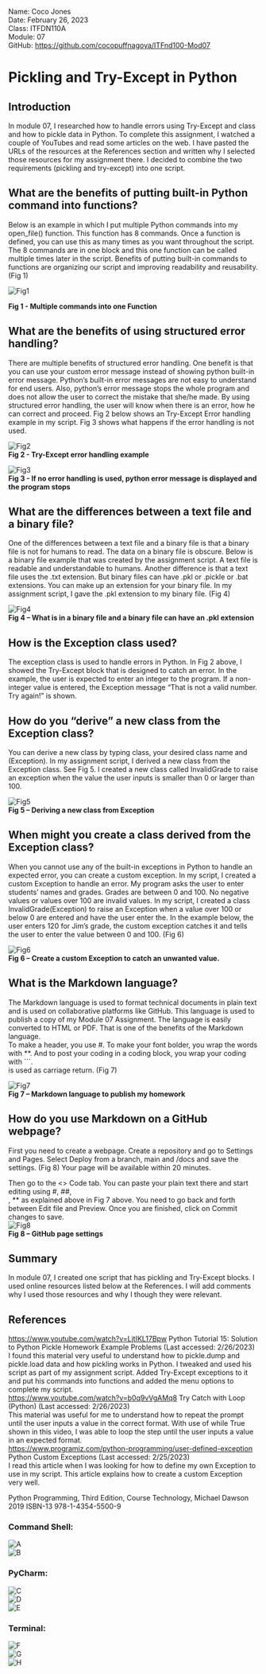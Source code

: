 Name: Coco Jones<br>
Date: February 26, 2023<br>
Class: ITFDN110A<br>
Module: 07<br>
GitHub: https://github.com/cocopuffnagoya/ITFnd100-Mod07<br>

# **Pickling and Try-Except in Python**

## **Introduction**
In module 07, I researched how to handle errors using Try-Except and class and how to pickle data in Python. To complete this assignment, I watched a couple of YouTubes and read some articles on the web. I have pasted the URLs of the resources at the References section and written why I selected those resources for my assignment there. I decided to combine the two requirements (pickling and try-except) into one script. 

## **What are the benefits of putting built-in Python command into functions?**
Below is an example in which I put multiple Python commands into my open_file() function. This function has 8 commands. Once a function is defined, you can use this as many times as you want throughout the script. The 8 commands are in one block and this one function can be called multiple times later in the script. Benefits of putting built-in commands to functions are organizing our script and improving readability and reusability. (Fig 1)

![Fig1](https://github.com/cocopuffnagoya/ITFnd100-Mod07/blob/main/docs/Images/Fig1.png "Fig 1 - Multiple commands into one Function")<br>

**Fig 1 - Multiple commands into one Function**

## **What are the benefits of using structured error handling?** ##
There are multiple benefits of structured error handling. One benefit is that you can use your custom error message instead of showing python built-in error message. Python’s built-in error messages are not easy to understand for end users. Also, python’s error message stops the whole program and does not allow the user to correct the mistake that she/he made. By using structured error handling, the user will know when there is an error, how he can correct and proceed. Fig 2 below shows an Try-Except Error handling example in my script. Fig 3 shows what happens if the error handling is not used.

![Fig2](https://github.com/cocopuffnagoya/ITFnd100-Mod07/blob/main/docs/Images/Fig2.png "Fig 2 - Try-Except error handling example")<br>
**Fig 2 - Try-Except error handling example**

![Fig3](https://github.com/cocopuffnagoya/ITFnd100-Mod07/blob/main/docs/Images/Fig3.png "Fig 3 - If no error handling is ued, python error message is displayed and the program stops")<br>
**Fig 3 - If no error handling is used, python error message is displayed and the program stops**

## **What are the differences between a text file and a binary file?**
One of the differences between a text file and a binary file is that a binary file is not for humans to read. The data on a binary file is obscure. Below is a binary file example that was created by the assignment script. A text file is readable and understandable to humans. Another difference is that a text file uses the .txt extension. But binary files can have .pkl or .pickle or .bat extensions. You can make up an extension for your binary file. In my assignment script, I gave the .pkl extension to my binary file. (Fig 4)

![Fig4](https://github.com/cocopuffnagoya/ITFnd100-Mod07/blob/main/docs/Images/Fig4.png "Fig 4 - What is in a binary file and a binary file can have an .pkl extension")<br>
**Fig 4 – What is in a binary file and a binary file can have an .pkl extension**

## **How is the Exception class used?**
The exception class is used to handle errors in Python. In Fig 2 above, I showed the Try-Except block that is designed to catch an error. In the example, the user is expected to enter an integer to the program. If a non-integer value is entered, the Exception message “That is not a valid number. Try again!” is shown.
 
## **How do you “derive” a new class from the Exception class?**
You can derive a new class by typing class, your desired class name and (Exception). In my assignment script, I derived a new class from the Exception class. See Fig 5. I created a new class called InvalidGrade to raise an exception when the value the user inputs is smaller than 0 or larger than 100. 

![Fig5](https://github.com/cocopuffnagoya/ITFnd100-Mod07/blob/main/docs/Images/Fig5.png "Fig 5 - Deriving a new class from Exception")<br>
**Fig 5 – Deriving a new class from Exception**
## When might you create a class derived from the Exception class?
When you cannot use any of the built-in exceptions in Python to handle an expected error, you can create a custom exception. In my script, I created a custom Exception to handle an error. My program asks the user to enter students’ names and grades. Grades are between 0 and 100. No negative values or values over 100 are invalid values. In my script, I created a class InvalidGrade(Exception) to raise an Exception when a value over 100 or below 0 are entered and have the user enter the. In the example below, the user enters 120 for Jim’s grade, the custom exception catches it and tells the user to enter the value between 0 and 100. (Fig 6)<br>

![Fig6](https://github.com/cocopuffnagoya/ITFnd100-Mod07/blob/main/docs/Images/Fig6.png "Fig 6 - Create a custom Exception to catch an unwanted value")<br>
**Fig 6 – Create a custom Exception to catch an unwanted value.**

## **What is the Markdown language?**
The Markdown language is used to format technical documents in plain text and is used on collaborative platforms like GitHub. This language is used to publish a copy of my Module 07 Assignment. The language is easily converted to HTML or PDF. That is one of the benefits of the Markdown language.  
To make a header, you use #. To make your font bolder, you wrap the words with **. And to post your coding in a coding block, you wrap your coding with ```. <br> is used as carriage return. (Fig 7)

![Fig7](https://github.com/cocopuffnagoya/ITFnd100-Mod07/blob/main/docs/Images/Fig7.png "Fig 7 - Markdown language to publish my homework")<br>
**Fig 7 – Markdown language to publish my homework**

## **How do you use Markdown on a GitHub webpage?**
First you need to create a webpage. Create a repository and go to Settings and Pages. Select Deploy from a branch, main and /docs and save the settings. (Fig 8) Your page will be available within 20 minutes.<br>
 
Then go to the <> Code tab. You can paste your plain text there and start editing using #, ##, <br>, ** as explained above in Fig 7 above. You need to go back and forth between Edit file and Preview. Once you are finished, click on Commit changes to save.<br>
![Fig8](https://github.com/cocopuffnagoya/ITFnd100-Mod07/blob/main/docs/Images/Fig8.png "Fig 8 - GitHub page settings")<br>
**Fig 8 – GitHub page settings**

## **Summary**
In module 07, I created one script that has pickling and Try-Except blocks. I used online resources listed below at the References. I will add comments why I used those resources and why I though they were relevant. 

## **References**
https://www.youtube.com/watch?v=LjtIKL17Bpw  Python Tutorial 15: Solution to Python Pickle Homework Example Problems (Last accessed: 2/26/2023)<br>
I found this material very useful to understand how to pickle.dump and pickle.load data and how pickling works in Python. I tweaked and used his script as part of my assignment script. Added Try-Except exceptions to it and put his commands into functions and added the menu options to complete my script.<br>
https://www.youtube.com/watch?v=b0q9vVgAMq8 Try Catch with Loop (Python) (Last accessed: 2/26/2023) <br>
This material was useful for me to understand how to repeat the prompt until the user inputs a value in the correct format. With use of while True shown in this video, I was able to loop the step until the user inputs a value in an expected format.<br>
https://www.programiz.com/python-programming/user-defined-exception  Python Custom Exceptions (Last accessed: 2/25/2023)<br>
I read this article when I was looking for how to define my own Exception to use in my script. This article explains how to create a custom Exception very well.<br>

Python Programming, Third Edition, Course Technology, Michael Dawson 2019  ISBN-13 978-1-4354-5500-9

### **Command Shell:**
![A](https://github.com/cocopuffnagoya/ITFnd100-Mod07/blob/main/docs/Images/A.png "Command Shell")<br>
![B](https://github.com/cocopuffnagoya/ITFnd100-Mod07/blob/main/docs/Images/B.png "Command Shell")<br>
### **PyCharm:**
![C](https://github.com/cocopuffnagoya/ITFnd100-Mod07/blob/main/docs/Images/C.png "Command Shell")<br>
![D](https://github.com/cocopuffnagoya/ITFnd100-Mod07/blob/main/docs/Images/D.png "Command Shell")<br>
![E](https://github.com/cocopuffnagoya/ITFnd100-Mod07/blob/main/docs/Images/E.png "Command Shell")<br>
### **Terminal:**
![F](https://github.com/cocopuffnagoya/ITFnd100-Mod07/blob/main/docs/Images/F.png "Command Shell")<br>
![G](https://github.com/cocopuffnagoya/ITFnd100-Mod07/blob/main/docs/Images/G.png "Command Shell")<br>
![H](https://github.com/cocopuffnagoya/ITFnd100-Mod07/blob/main/docs/Images/H.png "Command Shell")<br>
